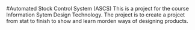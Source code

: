 #Automated Stock Control System (ASCS)
This is a project for the course Information Sytem Design Technology. The project is to create a projcet from stat to finish to show and learn morden ways of designing products. 
